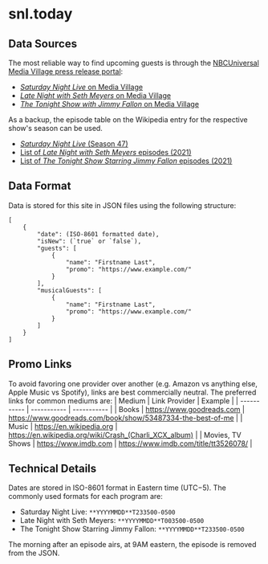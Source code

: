 # snl.today

## Data Sources
The most reliable way to find upcoming guests is through the [NBCUniversal Media Village press release portal](https://www.nbcumv.com/mediavillage#/home):
- [_Saturday Night Live_ on Media Village](https://www.nbcumv.com/mediavillage/interactive/2929fed4187b40648b79a9839e70e91fproduct169208/index.html#/show/e91b3cec-b121-41ae-ac5b-1725193c92dd/press-releases)
- [_Late Night with Seth Meyers_ on Media Village](https://www.nbcumv.com/mediavillage/interactive/2929fed4187b40648b79a9839e70e91fproduct169208/index.html#/show/1a72eb63-bc15-42a3-84d3-f108c3cd9d80/press-releases)
- [_The Tonight Show with Jimmy Fallon_ on Media Village](https://www.nbcumv.com/mediavillage/interactive/2929fed4187b40648b79a9839e70e91fproduct169208/index.html#/show/ef2b8417-a8f9-4d23-a3db-0616dd5eb096/press-releases)

As a backup, the episode table on the Wikipedia entry for the respective show's season can be used.
- [_Saturday Night Live_ (Season 47)](https://en.wikipedia.org/wiki/Saturday_Night_Live_(season_47)#Episodes)
- [List of _Late Night with Seth Meyers_ episodes (2021)](https://en.wikipedia.org/wiki/List_of_Late_Night_with_Seth_Meyers_episodes_(2021))
- [List of _The Tonight Show Starring Jimmy Fallon_ episodes (2021)](https://en.wikipedia.org/wiki/List_of_The_Tonight_Show_Starring_Jimmy_Fallon_episodes_(2021))

## Data Format

Data is stored for this site in JSON files using the following structure:
```
[
    {
        "date": (ISO-8601 formatted date),
        "isNew": (`true` or `false`),
        "guests": [
            {
                "name": "Firstname Last",
                "promo": "https://www.example.com/"
            }
        ],
        "musicalGuests": [
            {
                "name": "Firstname Last",
                "promo": "https://www.example.com/"
            }
        ]
    }
]
```

## Promo Links
To avoid favoring one provider over another (e.g. Amazon vs anything else, Apple Music vs Spotify), links are best commercially neutral. The preferred links for common mediums are:
| Medium                 | Link Provider                     | Example                                                       |
| -----------            | -----------                       | -----------                                                   |
| Books                  | https://www.goodreads.com         | https://www.goodreads.com/book/show/53487334-the-best-of-me   | 
| Music                  | https://en.wikipedia.org          | https://en.wikipedia.org/wiki/Crash_(Charli_XCX_album)        |
| Movies, TV Shows       | https://www.imdb.com              | https://www.imdb.com/title/tt3526078/                         |

## Technical Details
Dates are stored in ISO-8601 format in Eastern time (UTC−5). The commonly used formats for each program are:
- Saturday Night Live: `**YYYYMMDD**T233500-0500`
- Late Night with Seth Meyers: `**YYYYMMDD**T003500-0500`
- The Tonight Show Starring Jimmy Fallon: `**YYYYMMDD**T233500-0500`

The morning after an episode airs, at 9AM eastern, the episode is removed from the JSON.


